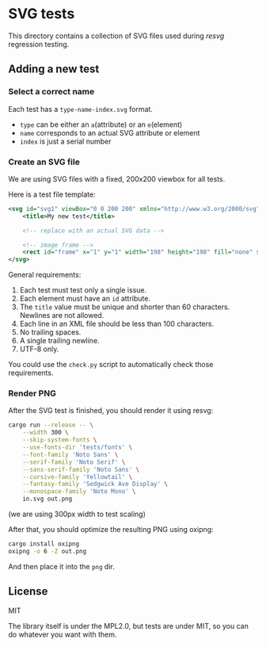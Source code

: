 # SVG tests

This directory contains a collection of SVG files used during *resvg* regression testing.

## Adding a new test

### Select a correct name

Each test has a `type-name-index.svg` format.

- `type` can be either an `a`(attribute) or an `e`(element)
- `name` corresponds to an actual SVG attribute or element
- `index` is just a serial number

### Create an SVG file

We are using SVG files with a fixed, 200x200 viewbox for all tests.

Here is a test file template:

```xml
<svg id="svg1" viewBox="0 0 200 200" xmlns="http://www.w3.org/2000/svg">
    <title>My new test</title>

    <!-- replace with an actual SVG data -->

    <!-- image frame -->
    <rect id="frame" x="1" y="1" width="198" height="198" fill="none" stroke="black"/>
</svg>

```

General requirements:

1. Each test must test only a single issue.
1. Each element must have an `id` attribute.
1. The `title` value must be unique and shorter than 60 characters.<br/>
   Newlines are not allowed.
1. Each line in an XML file should be less than 100 characters.
1. No trailing spaces.
1. A single trailing newline.
1. UTF-8 only.

You could use the `check.py` script to automatically check those requirements.

### Render PNG

After the SVG test is finished, you should render it using resvg:

```sh
cargo run --release -- \
    --width 300 \
    --skip-system-fonts \
    --use-fonts-dir 'tests/fonts' \
    --font-family 'Noto Sans' \
    --serif-family 'Noto Serif' \
    --sans-serif-family 'Noto Sans' \
    --cursive-family 'Yellowtail' \
    --fantasy-family 'Sedgwick Ave Display' \
    --monospace-family 'Noto Mono' \
    in.svg out.png
```

(we are using 300px width to test scaling)

After that, you should optimize the resulting PNG using oxipng:

```sh
cargo install oxipng
oxipng -o 6 -Z out.png
```

And then place it into the `png` dir.

## License

MIT

The library itself is under the MPL2.0, but tests are under MIT,
so you can do whatever you want with them.

